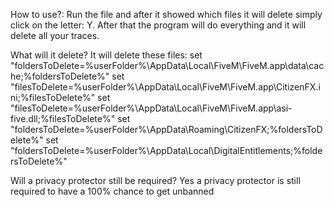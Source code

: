 How to use?:
Run the file and after it showed which files it will delete simply click on the letter: Y. After that the program will do everything and it will delete all your traces.

What will it delete?
It will delete these files:
set "foldersToDelete=%userFolder%\AppData\Local\FiveM\FiveM.app\data\cache;%foldersToDelete%"
set "filesToDelete=%userFolder%\AppData\Local\FiveM\FiveM.app\CitizenFX.ini;%filesToDelete%"
set "filesToDelete=%userFolder%\AppData\Local\FiveM\FiveM.app\asi-five.dll;%filesToDelete%"
set "foldersToDelete=%userFolder%\AppData\Roaming\CitizenFX;%foldersToDelete%"
set "foldersToDelete=%userFolder%\AppData\Local\DigitalEntitlements;%foldersToDelete%"

Will a privacy protector still be required?
Yes a privacy protector is still required to have a 100% chance to get unbanned
